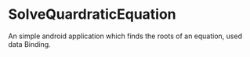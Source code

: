 # SolveQuardraticEquation
An simple android application which finds the roots of an equation, used data Binding.
